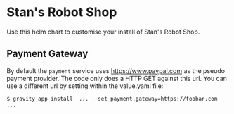 # Stan's Robot Shop

Use this helm chart to customise your install of Stan's Robot Shop.


## Payment Gateway

By default the `payment` service uses https://www.paypal.com as the pseudo payment provider. The code only does a HTTP GET against this url. You can use a different url by setting within the value.yaml file:

```shell
$ gravity app install  ... --set payment.gateway=https://foobar.com ...
```



